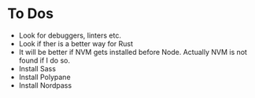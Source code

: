 # To Dos
* Look for debuggers, linters etc.
* Look if ther is a better way for Rust
* It will be better if NVM gets installed before Node. Actually NVM is not found if I do so.
* Install Sass
* Install Polypane
* Install Nordpass
